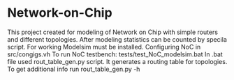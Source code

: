 # Network-on-Chip
This project created for modeling of Network on Chip with simple routers and different topologies. After modeling statistics can be counted by specila script.
For working Modelsim must be installed.
Configuring NoC in src/congigs.vh
To run NoC testbench: tests/test_NoC_modelsim.bat
In .bat file used rout_table_gen.py script. It generates a routing table for topologies. To get additional info run rout_table_gen.py -h
